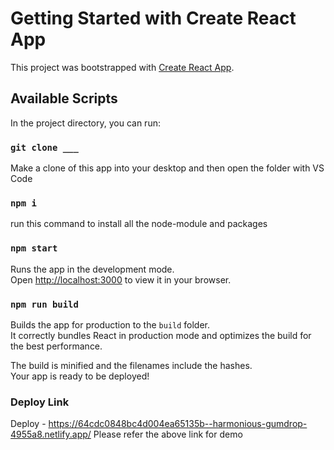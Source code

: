 # Getting Started with Create React App

This project was bootstrapped with [Create React App](https://github.com/facebook/create-react-app).

## Available Scripts

In the project directory, you can run:

### `git clone ___`
Make a clone of this app into your desktop and then open the folder with VS Code

### `npm i`
run this command to install all the node-module and packages

### `npm start`

Runs the app in the development mode.\
Open [http://localhost:3000](http://localhost:3000) to view it in your browser.

### `npm run build`

Builds the app for production to the `build` folder.\
It correctly bundles React in production mode and optimizes the build for the best performance.

The build is minified and the filenames include the hashes.\
Your app is ready to be deployed!

### Deploy Link
Deploy - https://64cdc0848bc4d004ea65135b--harmonious-gumdrop-4955a8.netlify.app/
Please refer the above link for demo

